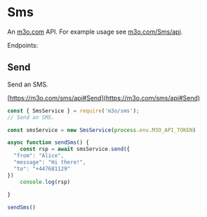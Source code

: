 # Sms

An [m3o.com](https://m3o.com) API. For example usage see [m3o.com/Sms/api](https://m3o.com/Sms/api).

Endpoints:

## Send

Send an SMS.


[https://m3o.com/sms/api#Send](https://m3o.com/sms/api#Send)

```js
const { SmsService } = require('m3o/sms');
// Send an SMS.

const smsService = new SmsService(process.env.M3O_API_TOKEN)

async function sendSms() {
	const rsp = await smsService.send({
  "from": "Alice",
  "message": "Hi there!",
  "to": "+447681129"
})
	console.log(rsp)
	
}

sendSms()
```
